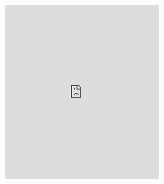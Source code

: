 <br>
<br>

<iframe src="https://docs.google.com/presentation/d/1-5s3jO2yrx5oNz0shxwlqE1nQ67li4-jy-GduPDyXT8/embed?start=true&loop=true&delayms=10000" frameborder="0" width="100%" height="569" allowfullscreen="true" mozallowfullscreen="true" webkitallowfullscreen="true"></iframe>
